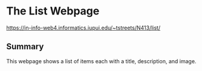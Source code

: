 # The List Webpage
https://in-info-web4.informatics.iupui.edu/~tstreets/N413/list/

## Summary
This webpage shows a list of items each with a title, description, and image.